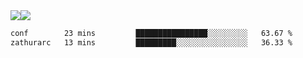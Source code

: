 <div style="display: flex; flex-direction: row;">
<img style="height: auto; width: auto;" class="img" src="https://raw.githubusercontent.com/blazepp/github-stats/master/generated/overview.svg#gh-dark-mode-only" />
<img style="height: auto; width: auto;" class="img" src="https://raw.githubusercontent.com/blazepp/github-stats/master/generated/languages.svg#gh-dark-mode-only" />
</div>

<div style="display: flex; flex-direction: row;">
<!--START_SECTION:waka-->

```txt
conf        23 mins         ████████████████░░░░░░░░░   63.67 %
zathurarc   13 mins         █████████░░░░░░░░░░░░░░░░   36.33 %
```

<!--END_SECTION:waka-->
</div>
